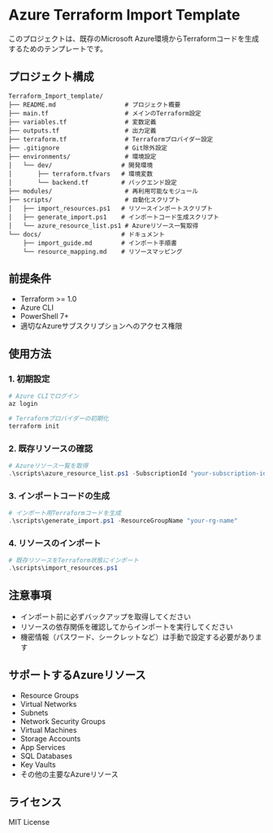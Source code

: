 # Azure Terraform Import Template

このプロジェクトは、既存のMicrosoft Azure環境からTerraformコードを生成するためのテンプレートです。

## プロジェクト構成

```
Terraform_Import_template/
├── README.md                   # プロジェクト概要
├── main.tf                     # メインのTerraform設定
├── variables.tf                # 変数定義
├── outputs.tf                  # 出力定義
├── terraform.tf                # Terraformプロバイダー設定
├── .gitignore                  # Git除外設定
├── environments/               # 環境設定
│   └── dev/                   # 開発環境
│       ├── terraform.tfvars   # 環境変数
│       └── backend.tf         # バックエンド設定
├── modules/                    # 再利用可能なモジュール
├── scripts/                    # 自動化スクリプト
│   ├── import_resources.ps1   # リソースインポートスクリプト
│   ├── generate_import.ps1    # インポートコード生成スクリプト
│   └── azure_resource_list.ps1 # Azureリソース一覧取得
└── docs/                      # ドキュメント
    ├── import_guide.md        # インポート手順書
    └── resource_mapping.md    # リソースマッピング
```

## 前提条件

- Terraform >= 1.0
- Azure CLI
- PowerShell 7+
- 適切なAzureサブスクリプションへのアクセス権限

## 使用方法

### 1. 初期設定
```bash
# Azure CLIでログイン
az login

# Terraformプロバイダーの初期化
terraform init
```

### 2. 既存リソースの確認
```powershell
# Azureリソース一覧を取得
.\scripts\azure_resource_list.ps1 -SubscriptionId "your-subscription-id" -ResourceGroupName "your-rg-name"
```

### 3. インポートコードの生成
```powershell
# インポート用Terraformコードを生成
.\scripts\generate_import.ps1 -ResourceGroupName "your-rg-name"
```

### 4. リソースのインポート
```powershell
# 既存リソースをTerraform状態にインポート
.\scripts\import_resources.ps1
```

## 注意事項

- インポート前に必ずバックアップを取得してください
- リソースの依存関係を確認してからインポートを実行してください
- 機密情報（パスワード、シークレットなど）は手動で設定する必要があります

## サポートするAzureリソース

- Resource Groups
- Virtual Networks
- Subnets
- Network Security Groups
- Virtual Machines
- Storage Accounts
- App Services
- SQL Databases
- Key Vaults
- その他の主要なAzureリソース

## ライセンス

MIT License
